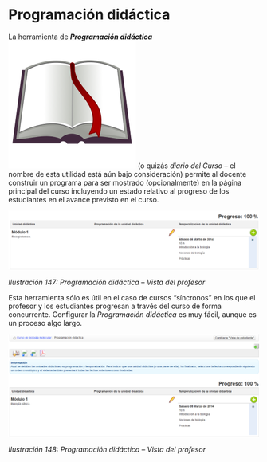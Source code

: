 # Programación didáctica

La herramienta de _**Programación didáctica**_![](../../.gitbook/assets/graphics251%20%282%29.svg) \(o quizás _diario del Curso_ – el nombre de esta utilidad está aún bajo consideración\) permite al docente construir un programa para ser mostrado \(opcionalmente\) en la página principal del curso incluyendo un estado relativo al progreso de los estudiantes en el avance previsto en el curso.

![](../../.gitbook/assets/graficos126%20%282%29.png)

_Ilustración 147: Programación didáctica – Vista del profesor_

Esta herramienta sólo es útil en el caso de cursos “síncronos” en los que el profesor y los estudiantes progresan a través del curso de forma concurrente. Configurar la _Programación didáctica_ es muy fácil, aunque es un proceso algo largo.

![](../../.gitbook/assets/graficos127%20%282%29.png)

_Ilustración 148: Programación didáctica – Vista del profesor_

